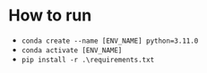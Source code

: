 # How to run
- `conda create --name [ENV_NAME] python=3.11.0`
- `conda activate [ENV_NAME]`
- `pip install -r .\requirements.txt`